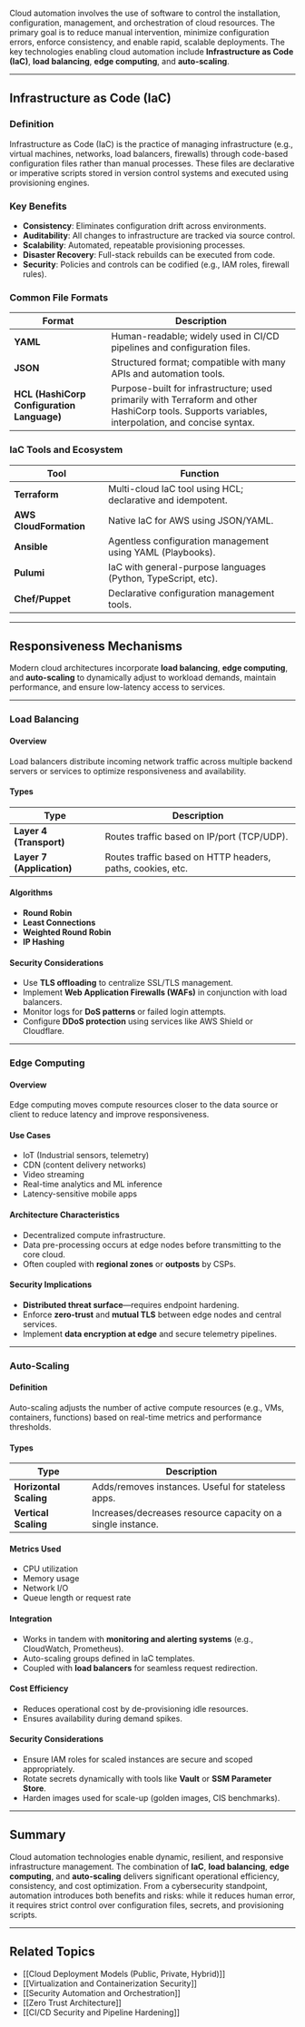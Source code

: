 Cloud automation involves the use of software to control the installation, configuration, management, and orchestration of cloud resources. The primary goal is to reduce manual intervention, minimize configuration errors, enforce consistency, and enable rapid, scalable deployments. The key technologies enabling cloud automation include **Infrastructure as Code (IaC)**, **load balancing**, **edge computing**, and **auto-scaling**.

---

## Infrastructure as Code (IaC)

### Definition

Infrastructure as Code (IaC) is the practice of managing infrastructure (e.g., virtual machines, networks, load balancers, firewalls) through code-based configuration files rather than manual processes. These files are declarative or imperative scripts stored in version control systems and executed using provisioning engines.

### Key Benefits

- **Consistency**: Eliminates configuration drift across environments.
- **Auditability**: All changes to infrastructure are tracked via source control.
- **Scalability**: Automated, repeatable provisioning processes.
- **Disaster Recovery**: Full-stack rebuilds can be executed from code.
- **Security**: Policies and controls can be codified (e.g., IAM roles, firewall rules).

### Common File Formats

| Format | Description |
|--------|-------------|
| **YAML** | Human-readable; widely used in CI/CD pipelines and configuration files. |
| **JSON** | Structured format; compatible with many APIs and automation tools. |
| **HCL (HashiCorp Configuration Language)** | Purpose-built for infrastructure; used primarily with Terraform and other HashiCorp tools. Supports variables, interpolation, and concise syntax. |

### IaC Tools and Ecosystem

| Tool | Function |
|------|----------|
| **Terraform** | Multi-cloud IaC tool using HCL; declarative and idempotent. |
| **AWS CloudFormation** | Native IaC for AWS using JSON/YAML. |
| **Ansible** | Agentless configuration management using YAML (Playbooks). |
| **Pulumi** | IaC with general-purpose languages (Python, TypeScript, etc). |
| **Chef/Puppet** | Declarative configuration management tools. |

---

## Responsiveness Mechanisms

Modern cloud architectures incorporate **load balancing**, **edge computing**, and **auto-scaling** to dynamically adjust to workload demands, maintain performance, and ensure low-latency access to services.

---

### Load Balancing

#### Overview

Load balancers distribute incoming network traffic across multiple backend servers or services to optimize responsiveness and availability.

#### Types

| Type | Description |
|------|-------------|
| **Layer 4 (Transport)** | Routes traffic based on IP/port (TCP/UDP). |
| **Layer 7 (Application)** | Routes traffic based on HTTP headers, paths, cookies, etc. |

#### Algorithms

- **Round Robin**
- **Least Connections**
- **Weighted Round Robin**
- **IP Hashing**

#### Security Considerations

- Use **TLS offloading** to centralize SSL/TLS management.
- Implement **Web Application Firewalls (WAFs)** in conjunction with load balancers.
- Monitor logs for **DoS patterns** or failed login attempts.
- Configure **DDoS protection** using services like AWS Shield or Cloudflare.

---

### Edge Computing

#### Overview

Edge computing moves compute resources closer to the data source or client to reduce latency and improve responsiveness.

#### Use Cases

- IoT (Industrial sensors, telemetry)
- CDN (content delivery networks)
- Video streaming
- Real-time analytics and ML inference
- Latency-sensitive mobile apps

#### Architecture Characteristics

- Decentralized compute infrastructure.
- Data pre-processing occurs at edge nodes before transmitting to the core cloud.
- Often coupled with **regional zones** or **outposts** by CSPs.

#### Security Implications

- **Distributed threat surface**—requires endpoint hardening.
- Enforce **zero-trust** and **mutual TLS** between edge nodes and central services.
- Implement **data encryption at edge** and secure telemetry pipelines.

---

### Auto-Scaling

#### Definition

Auto-scaling adjusts the number of active compute resources (e.g., VMs, containers, functions) based on real-time metrics and performance thresholds.

#### Types

| Type | Description |
|------|-------------|
| **Horizontal Scaling** | Adds/removes instances. Useful for stateless apps. |
| **Vertical Scaling** | Increases/decreases resource capacity on a single instance. |

#### Metrics Used

- CPU utilization
- Memory usage
- Network I/O
- Queue length or request rate

#### Integration

- Works in tandem with **monitoring and alerting systems** (e.g., CloudWatch, Prometheus).
- Auto-scaling groups defined in IaC templates.
- Coupled with **load balancers** for seamless request redirection.

#### Cost Efficiency

- Reduces operational cost by de-provisioning idle resources.
- Ensures availability during demand spikes.

#### Security Considerations

- Ensure IAM roles for scaled instances are secure and scoped appropriately.
- Rotate secrets dynamically with tools like **Vault** or **SSM Parameter Store**.
- Harden images used for scale-up (golden images, CIS benchmarks).

---

## Summary

Cloud automation technologies enable dynamic, resilient, and responsive infrastructure management. The combination of **IaC**, **load balancing**, **edge computing**, and **auto-scaling** delivers significant operational efficiency, consistency, and cost optimization. From a cybersecurity standpoint, automation introduces both benefits and risks: while it reduces human error, it requires strict control over configuration files, secrets, and provisioning scripts.

---

## Related Topics

- [[Cloud Deployment Models (Public, Private, Hybrid)]]
- [[Virtualization and Containerization Security]]
- [[Security Automation and Orchestration]]
- [[Zero Trust Architecture]]
- [[CI/CD Security and Pipeline Hardening]]

